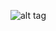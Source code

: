 ![alt tag](https://raw.githubusercontent.com/core2kx/trail-finder-2-chassis/master/front-steering-servo-second-mount-cross-brace/front-steering-servo-second-mount-cross-brace.png)
